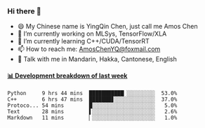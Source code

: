 ### Hi there 👋
- 😄 My Chinese name is YingQin Chen, just call me Amos Chen
- 🔭 I’m currently working on MLSys, TensorFlow/XLA
- 🌱 I’m currently learning C++/CUDA/TensorRT
- 📫 How to reach me: AmosChenYQ@foxmail.com
- 💬 Talk with me in Mandarin, Hakka, Cantonese, English

<!-- waka-box start -->
#### <a href="https://gist.github.com/becb911736b10de673d72f2a472b1e52" target="_blank">📊 Development breakdown of last week</a>
```text
Python     9 hrs 44 mins  ███████████▏░░░░░░░░░  53.0%
C++        6 hrs 47 mins  ███████▊░░░░░░░░░░░░░  37.0%
Protoco... 54 mins        █░░░░░░░░░░░░░░░░░░░░   5.0%
Text       28 mins        ▌░░░░░░░░░░░░░░░░░░░░   2.6%
Markdown   11 mins        ▏░░░░░░░░░░░░░░░░░░░░   1.0%
```
<!-- waka-box end -->


<!--
**AmosChenYQ/AmosChenYQ** is a ✨ _special_ ✨ repository because its `README.md` (this file) appears on your GitHub profile.

Here are some ideas to get you started:

- 🔭 I’m currently working on 
- 🌱 I’m currently learning ...
- 👯 I’m looking to collaborate on ...
- 🤔 I’m looking for help with ...
- 📫 How to reach me: AmosChenYQ@foxmail.com
- 😄 Pronouns: ...
- ⚡ Fun fact: ...
-->
